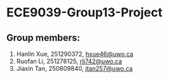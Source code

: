 # ECE9039-Group13-Project
## Group members:
1. Hanlin Xue, 251290372, hxue46@uwo.ca
2. Ruofan Li, 251278125, rli742@uwo.ca
3. Jiaxin Tan, 250809840, jtan257@uwo.ca
